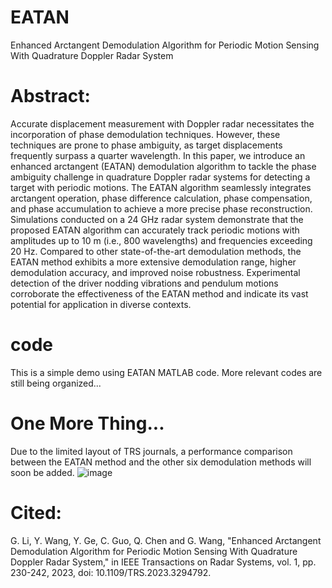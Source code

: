 # EATAN
Enhanced Arctangent Demodulation Algorithm for Periodic Motion Sensing With Quadrature Doppler Radar System

# Abstract:
Accurate displacement measurement with Doppler radar necessitates the incorporation of phase demodulation techniques. However, these techniques are prone to phase ambiguity, as target displacements frequently surpass a quarter wavelength. In this paper, we introduce an enhanced arctangent (EATAN) demodulation algorithm to tackle the phase ambiguity challenge in quadrature Doppler radar systems for detecting a target with periodic motions. The EATAN algorithm seamlessly integrates arctangent operation, phase difference calculation, phase compensation, and phase accumulation to achieve a more precise phase reconstruction. Simulations conducted on a 24 GHz radar system demonstrate that the proposed EATAN algorithm can accurately track periodic motions with amplitudes up to 10 m (i.e., 800 wavelengths) and frequencies exceeding 20 Hz. Compared to other state-of-the-art demodulation methods, the EATAN method exhibits a more extensive demodulation range, higher demodulation accuracy, and improved noise robustness. Experimental detection of the driver nodding vibrations and pendulum motions corroborate the effectiveness of the EATAN method and indicate its vast potential for application in diverse contexts.


# code
This is a simple demo using EATAN MATLAB code. More relevant codes are still being organized...

# One More Thing...
Due to the limited layout of TRS journals, a performance comparison between the EATAN method and the other six demodulation methods will soon be added.
![image](https://github.com/caigen001/EATAN/assets/17806704/fb64caf4-160a-4e7a-8b13-850ef398b32f)




# Cited:
G. Li, Y. Wang, Y. Ge, C. Guo, Q. Chen and G. Wang, "Enhanced Arctangent Demodulation Algorithm for Periodic Motion Sensing With Quadrature Doppler Radar System," in IEEE Transactions on Radar Systems, vol. 1, pp. 230-242, 2023, doi: 10.1109/TRS.2023.3294792.
